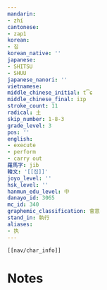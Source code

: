 ```yaml
---
mandarin:
- zhí
cantonese:
- zap1
korean:
- 집
korean_native: ''
japanese:
- SHITSU
- SHUU
japanese_nanori: ''
vietnamese:
middle_chinese_initial: t͡ɕ
middle_chinese_final: iɪp
stroke_count: 11
radical: 土
skip_number: 1-8-3
grade_level: 3
pos: ''
english:
- execute
- perform
- carry out
羅馬字: jib
韓文: '[[집]]'
joyo_level: ''
hsk_level: ''
hanmun_edu_level: 中
danayo_id: 3065
mc_id: 340
graphemic_classification: 會意
stand_in: 執行
aliases:
- 执
---
```

```meta-bind-embed
[[nav/char_info]]
```

# Notes
